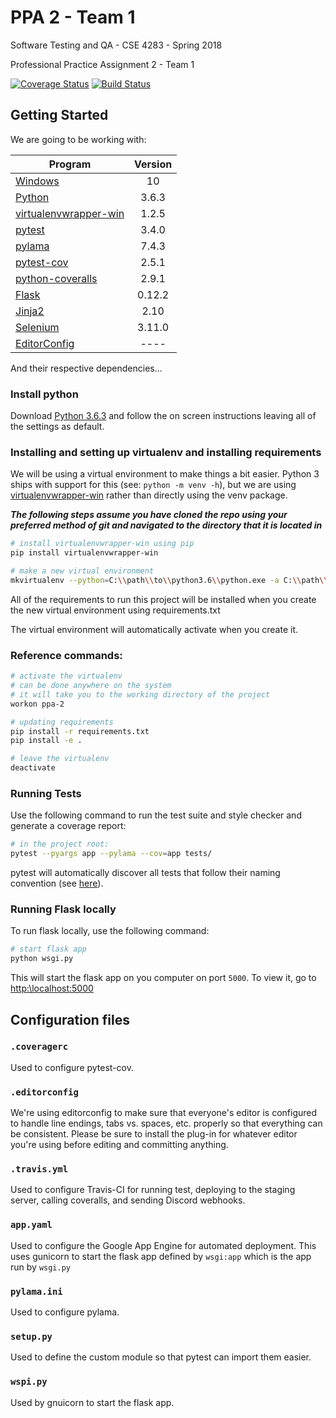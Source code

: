 # PPA 2 - Team 1

Software Testing and QA - CSE 4283 - Spring 2018

Professional Practice Assignment 2 - Team 1

[![Coverage Status](https://coveralls.io/repos/github/drbyron-github-classroom/ppa-2-sw-testing-qa-spring-2018-team-1/badge.svg)](https://coveralls.io/github/drbyron-github-classroom/ppa-2-sw-testing-qa-spring-2018-team-1)
[![Build Status](https://travis-ci.org/drbyron-github-classroom/ppa-2-sw-testing-qa-spring-2018-team-1.svg?branch=master)](https://travis-ci.org/drbyron-github-classroom/ppa-2-sw-testing-qa-spring-2018-team-1)

## Getting Started
We are going to be working with:

| Program                                                                     | Version |
| --------------------------------------------------------------------------- | :-----: |
| [Windows](https://www.microsoft.com/en-us/software-download/windows10)      | 10      |
| [Python](https://www.python.org/)                                           | 3.6.3   |
| [virtualenvwrapper-win](https://pypi.python.org/pypi/virtualenvwrapper-win) | 1.2.5   |
| [pytest](https://docs.pytest.org/en/latest/)                                | 3.4.0   |
| [pylama](https://github.com/klen/pylama)									  | 7.4.3   |
| [pytest-cov](https://pypi.python.org/pypi/pytest-cov)						  | 2.5.1   |
| [python-coveralls](https://pypi.org/project/python-coveralls/)			  | 2.9.1   |
| [Flask](http://flask.pocoo.org/)											  | 0.12.2  |
| [Jinja2](http://jinja.pocoo.org/docs/2.10/)								  | 2.10    |
| [Selenium](http://selenium-python.readthedocs.io/index.html)				  | 3.11.0  |
| [EditorConfig](http://editorconfig.org/)									  | ----    |

And their respective dependencies...

### Install python
Download [Python 3.6.3](https://www.python.org/downloads/release/python-363/) and follow
the on screen instructions leaving all of the settings as default.

### Installing and setting up virtualenv and installing requirements
We will be using a virtual environment to make things a bit easier.  Python 3 ships with
support for this (see: `python -m venv -h`), but we are using
[virtualenvwrapper-win](https://pypi.python.org/pypi/virtualenvwrapper-win) rather than
directly using the venv package.


**_The following steps assume you have cloned the repo using your preferred method of git
and navigated to the directory that it is located in_**

``` bash
# install virtualenvwrapper-win using pip
pip install virtualenvwrapper-win

# make a new virtual environment
mkvirtualenv --python=C:\\path\\to\\python3.6\\python.exe -a C:\\path\\to\\ppa-2-sw-testing-qa-spring-2018-team-1 -r requirements.txt ppa-2

```

All of the requirements to run this project will be installed when you create the new virtual
environment using requirements.txt

The virtual environment will automatically activate when you create it.

### Reference commands:
``` bash
# activate the virtualenv
# can be done anywhere on the system
# it will take you to the working directory of the project
workon ppa-2

# updating requirements
pip install -r requirements.txt
pip install -e .

# leave the virtualenv
deactivate
```

### Running Tests

Use the following command to run the test suite and style checker and generate a coverage report:

``` bash
# in the project root:
pytest --pyargs app --pylama --cov=app tests/
```

pytest will automatically discover all tests that follow their naming convention
(see [here](https://docs.pytest.org/en/latest/goodpractices.html#test-discovery)).

### Running Flask locally

To run flask locally, use the following command:

``` bash
# start flask app
python wsgi.py
```

This will start the flask app on you computer on port `5000`.
To view it, go to [http:\\localhost:5000](http:\\localhost:5000)

## Configuration files

### `.coveragerc`

Used to configure pytest-cov.

### `.editorconfig`

We're using editorconfig to make sure that everyone's editor is configured to handle line endings, tabs vs. spaces, etc. properly so that everything can be consistent. Please be sure to install the plug-in for whatever editor you're using before editing and committing anything.

### `.travis.yml`

Used to configure Travis-CI for running test, deploying to the staging server, calling coveralls, and sending Discord webhooks.

### `app.yaml`

Used to configure the Google App Engine for automated deployment.
This uses gunicorn to start the flask app defined by `wsgi:app` which is the app run by `wsgi.py`

### `pylama.ini`

Used to configure pylama.

### `setup.py`

Used to define the custom module so that pytest can import them easier.

### `wspi.py`

Used by gnuicorn to start the flask app.
